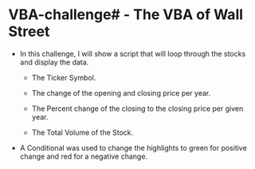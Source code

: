 # VBA-challenge# - The VBA of Wall Street

* In this challenge, I will show a script that will loop through the stocks and display the data.

    * The Ticker Symbol.

    * The change of the opening and closing price per year.

    * The Percent change of the closing to the closing price per given year.

    * The Total Volume of the Stock.

* A Conditional was used to change the highlights to green for positive change and red for a negative change.


